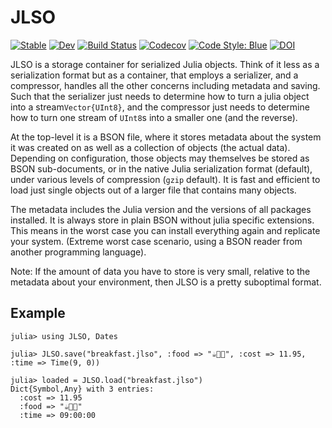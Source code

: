 # JLSO

[![Stable](https://img.shields.io/badge/docs-stable-blue.svg)](https://invenia.github.io/JLSO.jl/stable)
[![Dev](https://img.shields.io/badge/docs-dev-blue.svg)](https://invenia.github.io/JLSO.jl/dev)
[![Build Status](https://github.com/invenia/JLSO.jl/workflows/CI/badge.svg)](https://github.com/invenia/JLSO.jl/actions)
[![Codecov](https://codecov.io/gh/invenia/JLSO.jl/branch/master/graph/badge.svg)](https://codecov.io/gh/invenia/JLSO.jl)
[![Code Style: Blue](https://img.shields.io/badge/code%20style-blue-4495d1.svg)](https://github.com/invenia/BlueStyle)
[![DOI](https://zenodo.org/badge/170755855.svg)](https://zenodo.org/badge/latestdoi/170755855)


JLSO is a storage container for serialized Julia objects.
Think of it less as a serialization format but as a container,
that employs a serializer, and a compressor, handles all the other concerns including metadata and saving.
Such that the serializer just needs to determine how to turn a julia object into a stream`Vector{UInt8}`,
and the compressor just needs to determine how to turn one stream of `UInt8`s into a smaller one (and the reverse).


At the top-level it is a BSON file,
where it stores metadata about the system it was created on as well as a collection of objects (the actual data).
Depending on configuration, those objects may themselves be stored as BSON sub-documents,
or in the native Julia serialization format (default), under various levels of compression (`gzip` default).
It is fast and efficient to load just single objects out of a larger file that contains many objects.

The metadata includes the Julia version and the versions of all packages installed.
It is always store in plain BSON without julia specific extensions.
This means in the worst case you can install everything again and replicate your system.
(Extreme worst case scenario, using a BSON reader from another programming language).

Note: If the amount of data you have to store is very small, relative to the metadata about your environment, then JLSO is a pretty suboptimal format.


## Example

```jldoctest
julia> using JLSO, Dates

julia> JLSO.save("breakfast.jlso", :food => "☕️🥓🍳", :cost => 11.95, :time => Time(9, 0))

julia> loaded = JLSO.load("breakfast.jlso")
Dict{Symbol,Any} with 3 entries:
  :cost => 11.95
  :food => "☕️🥓🍳"
  :time => 09:00:00
```
